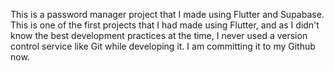 This is a password manager project that I made using Flutter and Supabase. This is one of the first projects that I had made using Flutter, and as I didn't know the best development practices at the time, I never used a version control service like Git while developing it. I am committing it to my Github now. 
